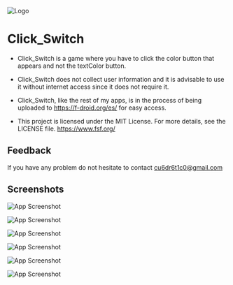 
![Logo](https://is1-ssl.mzstatic.com/image/thumb/Purple126/v4/32/2a/a3/322aa3f7-cf3f-ec28-6700-c1a56411d8fd/AppIcon-0-0-1x_U007emarketing-0-0-0-7-0-0-sRGB-0-0-0-GLES2_U002c0-512MB-85-220-0-0.png/100x0w.webp)


# Click_Switch

- Click_Switch is a game where you have to click the color button that appears and not the textColor button.

- Click_Switch does not collect user information and it is advisable to use it without internet access since it does not require it.

- Click_Switch, like the rest of my apps, is in the process of being uploaded to https://f-droid.org/es/ for easy access.

- This project is licensed under the MIT License. For more details, see the LICENSE file. https://www.fsf.org/


## Feedback

If you have any problem do not hesitate to contact cu6dr6t1c0@gmail.com


## Screenshots

![App Screenshot]([https://mail.google.com/mail/u/0?ui=2&ik=20c34f6808&attid=0.1&permmsgid=msg-a:r5495504968623884136&th=190d6261cd6c4ef5&view=att&disp=safe&realattid=190d6260e031a8340562](https://mail.google.com/mail/u/0/popout?ver=112alqbq8saju#attid%253Datt_190d6261cd6c4ef5_0.1_190d6260e031a8340562))

![App Screenshot](https://mail.google.com/mail/u/0?ui=2&ik=20c34f6808&attid=0.2&permmsgid=msg-a:r5495504968623884136&th=190d6261cd6c4ef5&view=att&disp=safe&realattid=190d6260e031ddeda135)

![App Screenshot](https://mail.google.com/mail/u/0?ui=2&ik=20c34f6808&attid=0.4&permmsgid=msg-a:r5495504968623884136&th=190d6261cd6c4ef5&view=att&disp=safe&realattid=190d6260e0349da35b26)

![App Screenshot](https://mail.google.com/mail/u/0?ui=2&ik=20c34f6808&attid=0.3&permmsgid=msg-a:r5495504968623884136&th=190d6261cd6c4ef5&view=att&disp=safe&realattid=190d6260e034bffca591)

![App Screenshot](https://mail.google.com/mail/u/0?ui=2&ik=20c34f6808&attid=0.5&permmsgid=msg-a:r5495504968623884136&th=190d6261cd6c4ef5&view=att&disp=safe&realattid=190d6260e031c3818f54)

![App Screenshot](https://mail.google.com/mail/u/0?ui=2&ik=20c34f6808&attid=0.6&permmsgid=msg-a:r5495504968623884136&th=190d6261cd6c4ef5&view=att&disp=safe&realattid=190d6260e031be38bef3)

